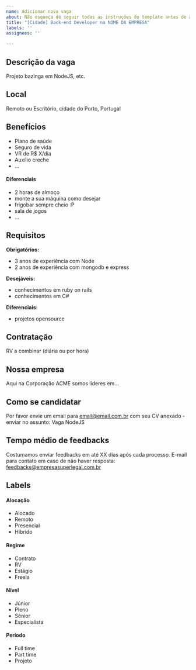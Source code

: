 ```yaml
---
name: Adicionar nova vaga
about: Não esqueça de seguir todas as instruções do template antes de abrir a vaga.
title: "[Cidade] Back-end Developer na NOME DA EMPRESA"
labels: ''
assignees: ''

---
```


<!-- 
==================================================
POR FAVOR, SÓ POSTE SE A VAGA FOR PARA BACK-END em Portugal ou permita remoto!

Não faça distinção de gênero no título da vaga.

Use: "Baccked-End Developer / Back-End Engineer" ao invés de 
"Desenvolvedor Back-End" \o/

Exemplo: `[São Paulo] Brack-End Engineer na NOME DA EMPRESA`
==================================================
-->

## Descrição da vaga

Projeto bazinga em NodeJS, etc.

## Local

Remoto ou Escritório, cidade do Porto, Portugal

## Benefícios

- Plano de saúde
- Seguro de vida
- VR de R$ X/dia
- Auxílio creche
- ...

#### Diferenciais

- 2 horas de almoço
- monte a sua máquina como desejar
- frigobar sempre cheio :P
- sala de jogos
- ...

## Requisitos

**Obrigatórios:**
- 3 anos de experiência com Node
- 2 anos de experiência com mongodb e express

**Desejáveis:**
- conhecimentos em ruby on rails
- conhecimentos em C#

**Diferenciais:**
- projetos opensource

## Contratação

RV a combinar (diária ou por hora)

## Nossa empresa

Aqui na Corporação ACME somos líderes em...

## Como se candidatar

Por favor envie um email para email@email.com.br com seu CV anexado - enviar no assunto: Vaga NodeJS

## Tempo médio de feedbacks

Costumamos enviar feedbacks em até XX dias após cada processo.
E-mail para contato em caso de não haver resposta: feedbacks@empresasuperlegal.com.br

## Labels
<!-- retire os labels que não fazem sentido à vaga, pode deixar quantas quiser em cada grupo sem problemas -->

#### Alocação
- Alocado
- Remoto
- Presencial
- Híbrido

#### Regime
- Contrato
- RV
- Estágio
- Freela

#### Nível
- Júnior
- Pleno
- Sênior
- Especialista

#### Período
- Full time
- Part time
- Projeto

